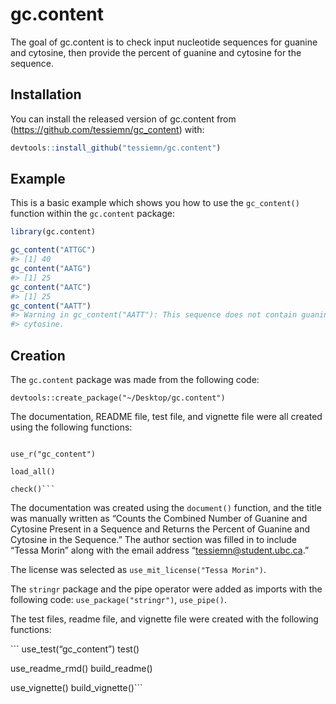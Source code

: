 
<!-- README.md is generated from README.Rmd. Please edit that file -->

# gc.content

<!-- badges: start -->

<!-- badges: end -->

The goal of gc.content is to check input nucleotide sequences for
guanine and cytosine, then provide the percent of guanine and cytosine
for the sequence.

## Installation

You can install the released version of gc.content from
(<https://github.com/tessiemn/gc_content>) with:

``` r
devtools::install_github("tessiemn/gc.content")
```

## Example

This is a basic example which shows you how to use the `gc_content()`
function within the `gc.content` package:

``` r
library(gc.content)

gc_content("ATTGC")
#> [1] 40
gc_content("AATG")
#> [1] 25
gc_content("AATC")
#> [1] 25
gc_content("AATT")
#> Warning in gc_content("AATT"): This sequence does not contain guanine or
#> cytosine.
```

## Creation

The `gc.content` package was made from the following code:

    devtools::create_package("~/Desktop/gc.content")

The documentation, README file, test file, and vignette file were all
created using the following functions:

```` use_git()

use_r("gc_content")

load_all()

check()```
````

The documentation was created using the `document()` function, and the
title was manually written as “Counts the Combined Number of Guanine and
Cytosine Present in a Sequence and Returns the Percent of Guanine and
Cytosine in the Sequence.” The author section was filled in to include
“Tessa Morin” along with the email address
“<tessiemn@student.ubc.ca>.”

The license was selected as `use_mit_license("Tessa Morin")`.

The `stringr` package and the pipe operator were added as imports with
the following code: `use_package("stringr")`, `use_pipe()`.

The test files, readme file, and vignette file were created with the
following functions:

\`\`\` use\_test(“gc\_content”) test()

use\_readme\_rmd() build\_readme()

use\_vignette() build\_vignette()\`\`\`
